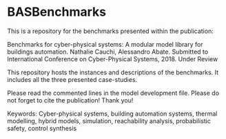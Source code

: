 # BASBenchmarks

This is a repository for the benchmarks presented within the publication:

Benchmarks for cyber-physical systems: A modular model library for buildings automation. Nathalie Cauchi, Alessandro Abate.
Submitted to International Conference on Cyber-Physical Systems, 2018. Under Review

This repository hosts the instances and descriptions of the benchmarks. It includes all the three presented case-studies. 

Please read the commented lines in the model development file.
Please do not forget to cite the publication! Thank you!

Keywords: Cyber-physical systems, building automation systems, thermal modelling, hybrid models, simulation, reachability analysis, probabilistic safety, control synthesis
